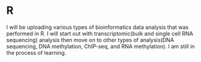 # R
I will be uploading various types of bioinformatics data analysis that was performed in R. I will start out with transcriptomic(bulk and single cell RNA sequencing) analysis then move on to other types of analysis(DNA sequencing, DNA methylation, ChIP-seq, and RNA methylation). I am still in the process of learning.
